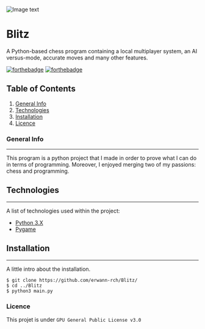 ![Image text](http://https://github.com/erwann-rch/Blitz/main/banner.jpg)

# Blitz

A Python-based chess program containing a local multiplayer system, an AI versus-mode, accurate moves and many other features.

[![forthebadge](http://forthebadge.com/images/badges/built-with-love.svg)](http://forthebadge.com)  [![forthebadge](http://forthebadge.com/images/badges/powered-by-electricity.svg)](http://forthebadge.com)

## Table of Contents

1. [General Info](#general-info)
2. [Technologies](#technologies)
3. [Installation](#installation)
4. [Licence](#licence)

### General Info
***
This program is a python project that I made in order to prove what I can do in terms of programming.
Moreover, I enjoyed merging two of my passions: chess and programming.

## Technologies
***
A list of technologies used within the project:
* [Python 3.X](https://www.python.org) 
* [Pygame](https://www.pygame.org/docs/)

## Installation
***
A little intro about the installation. 
```
$ git clone https://github.com/erwann-rch/Blitz/
$ cd ../Blitz
$ python3 main.py
```

### Licence

This projet is under ```GPU General Public License v3.0```
